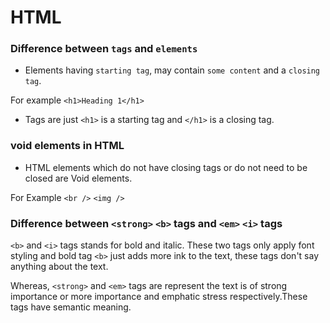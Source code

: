 # HTML

### Difference between ``tags`` and ``elements``
* Elements having ``starting tag``, may contain ``some content`` and a ``closing tag``.

 For example  ``<h1>Heading 1</h1>``

* Tags are just ``<h1>`` is a starting tag and ``</h1>`` is a closing tag.

### void elements in HTML
* HTML elements which do not have closing tags or do not need to be closed are Void elements. 
  
 For Example ``<br />`` ``<img />``
 

### Difference between ``<strong>`` ``<b>`` tags and ``<em>`` ``<i>`` tags

``<b>`` and ``<i>`` tags stands for bold and italic. These two tags only apply font styling and bold tag ``<b>`` just adds more ink to the text, these tags don't say anything about the text.


Whereas, ``<strong>`` and ``<em>`` tags are represent the text is of strong importance or more importance and emphatic stress respectively.These tags have semantic meaning.

